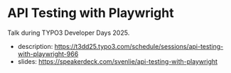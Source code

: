 # API Testing with Playwright

Talk during TYPO3 Developer Days 2025.

* description: https://t3dd25.typo3.com/schedule/sessions/api-testing-with-playwright-966
* slides: https://speakerdeck.com/svenlie/api-testing-with-playwright